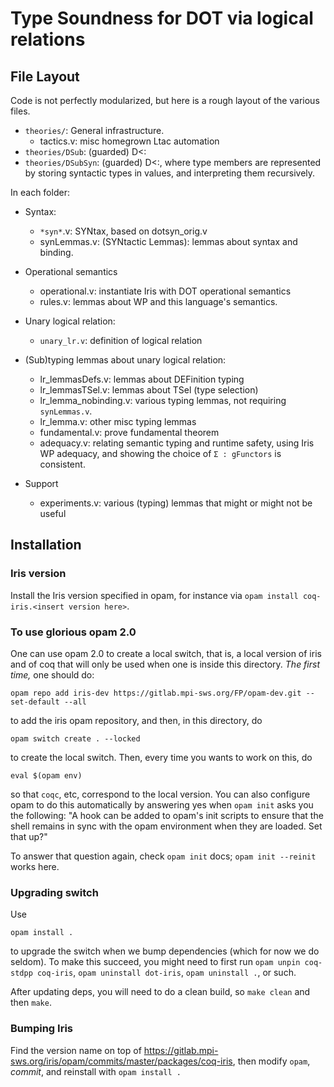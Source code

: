 # Type Soundness for DOT via logical relations

## File Layout

Code is not perfectly modularized, but here is a rough layout of the various files.

* `theories/`: General infrastructure.
  - tactics.v: misc homegrown Ltac automation
* `theories/DSub`: (guarded) D<:
* `theories/DSubSyn`: (guarded) D<:, where type members are represented by
  storing syntactic types in values, and interpreting them recursively.

In each folder:
* Syntax:
  - `*syn*`.v: SYNtax, based on dotsyn_orig.v
  - synLemmas.v: (SYNtactic Lemmas): lemmas about syntax and binding.
* Operational semantics
  - operational.v: instantiate Iris with DOT operational semantics
  - rules.v: lemmas about WP and this language's semantics.

* Unary logical relation:
  - `unary_lr.v`: definition of logical relation
* (Sub)typing lemmas about unary logical relation:
  - lr_lemmasDefs.v: lemmas about DEFinition typing
  - lr_lemmasTSel.v: lemmas about TSel (type selection)
  - lr_lemma_nobinding.v: various typing lemmas, not requiring `synLemmas.v`.
  - lr_lemma.v: other misc typing lemmas
  - fundamental.v: prove fundamental theorem
  - adequacy.v: relating semantic typing and runtime safety, using Iris WP
    adequacy, and showing the choice of `Σ : gFunctors` is consistent.
* Support
  - experiments.v: various (typing) lemmas that might or might not be useful

## Installation
### Iris version

Install the Iris version specified in opam, for instance via
`opam install coq-iris.<insert version here>`.

### To use glorious opam 2.0

One can use opam 2.0 to create a local switch, that is, a local version of iris
and of coq that will only be used when one is inside this directory. _The first
time,_ one should do:

```shell
opam repo add iris-dev https://gitlab.mpi-sws.org/FP/opam-dev.git --set-default --all
```

to add the iris opam repository, and then, in this directory, do

```shell
opam switch create . --locked
```

to create the local switch. Then, every time you wants to work on this, do

```shell
eval $(opam env)
```

so that `coqc`, etc, correspond to the local version. You can also configure
opam to do this automatically by answering yes when `opam init` asks you the
following:
"A hook can be added to opam's init scripts to ensure that the shell remains in sync with the opam environment when they are loaded. Set that up?"

To answer that question again, check `opam init` docs; `opam init --reinit`
works here.

### Upgrading switch

Use

```
opam install .
```

to upgrade the switch when we bump dependencies (which for now we do seldom).
To make this succeed, you might need to first run `opam unpin coq-stdpp
coq-iris`, `opam uninstall dot-iris`, `opam uninstall .`, or such.

After updating deps, you will need to do a clean build, so `make clean` and then
`make`.

### Bumping Iris

Find the version name on top of
https://gitlab.mpi-sws.org/iris/opam/commits/master/packages/coq-iris, then
modify `opam`, *commit*, and reinstall with `opam install .`
